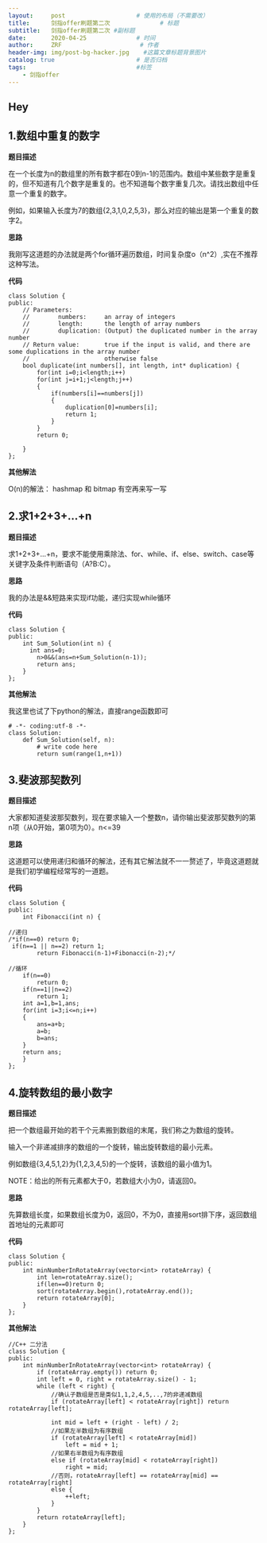 ```yaml
---
layout:     post                    # 使用的布局（不需要改）
title:      剑指offer刷题第二次              # 标题 
subtitle:   剑指offer刷题第二次 #副标题
date:       2020-04-25              # 时间
author:     ZRF                      # 作者
header-img: img/post-bg-hacker.jpg    #这篇文章标题背景图片
catalog: true                       # 是否归档
tags:                               #标签
    - 剑指offer
---
```


## Hey
## **1.数组中重复的数字**
**题目描述**

在一个长度为n的数组里的所有数字都在0到n-1的范围内。数组中某些数字是重复的，但不知道有几个数字是重复的。也不知道每个数字重复几次。请找出数组中任意一个重复的数字。

例如，如果输入长度为7的数组{2,3,1,0,2,5,3}，那么对应的输出是第一个重复的数字2。

**思路**

我刚写这道题的办法就是两个for循环遍历数组，时间复杂度o（n^2）,实在不推荐这种写法。

**代码**


```
class Solution {
public:
    // Parameters:
    //        numbers:     an array of integers
    //        length:      the length of array numbers
    //        duplication: (Output) the duplicated number in the array number
    // Return value:       true if the input is valid, and there are some duplications in the array number
    //                     otherwise false
    bool duplicate(int numbers[], int length, int* duplication) {
        for(int i=0;i<length;i++)
        for(int j=i+1;j<length;j++)
        {
            if(numbers[i]==numbers[j])
            {
                duplication[0]=numbers[i];
                return 1;
            }
        }
        return 0;
    
    }
};
```

**其他解法**

O(n)的解法：
hashmap 和 bitmap 有空再来写一写

## **2.求1+2+3+...+n**

**题目描述**

求1+2+3+...+n，要求不能使用乘除法、for、while、if、else、switch、case等关键字及条件判断语句（A?B:C）。

**思路**

我的办法是&&短路来实现if功能，递归实现while循环

**代码**


```
class Solution {
public:
    int Sum_Solution(int n) {
      int ans=0;
        n>0&&(ans=n+Sum_Solution(n-1));
        return ans;
    }
};
```

**其他解法**

我这里也试了下python的解法，直接range函数即可


```
# -*- coding:utf-8 -*-
class Solution:
    def Sum_Solution(self, n):
        # write code here
        return sum(range(1,n+1))
```

## **3.斐波那契数列**

**题目描述**

大家都知道斐波那契数列，现在要求输入一个整数n，请你输出斐波那契数列的第n项（从0开始，第0项为0）。n<=39

**思路**

这道题可以使用递归和循环的解法，还有其它解法就不一一赘述了，毕竟这道题就是我们初学编程经常写的一道题。

**代码**


```
class Solution {
public:
    int Fibonacci(int n) {

//递归
/*if(n==0) return 0;
 if(n==1 || n==2) return 1;
        return Fibonacci(n-1)+Fibonacci(n-2);*/
    
//循环
    if(n==0)
        return 0;
    if(n==1||n==2)
        return 1;
    int a=1,b=1,ans;
    for(int i=3;i<=n;i++)
    {
        ans=a+b;
        a=b;
        b=ans;
    }
    return ans;
    }
};
```

## **4.旋转数组的最小数字**

**题目描述**

把一个数组最开始的若干个元素搬到数组的末尾，我们称之为数组的旋转。

输入一个非递减排序的数组的一个旋转，输出旋转数组的最小元素。

例如数组{3,4,5,1,2}为{1,2,3,4,5}的一个旋转，该数组的最小值为1。

NOTE：给出的所有元素都大于0，若数组大小为0，请返回0。

**思路**

先算数组长度，如果数组长度为0，返回0，不为0，直接用sort排下序，返回数组首地址的元素即可

**代码**

```
class Solution {
public:
    int minNumberInRotateArray(vector<int> rotateArray) {
        int len=rotateArray.size();
        if(len==0)return 0;
        sort(rotateArray.begin(),rotateArray.end());
        return rotateArray[0];
    }
};
```

**其他解法**


```
//C++ 二分法
class Solution {
public:
    int minNumberInRotateArray(vector<int> rotateArray) {
        if (rotateArray.empty()) return 0;
        int left = 0, right = rotateArray.size() - 1;
        while (left < right) {
            //确认子数组是否是类似1,1,2,4,5,..,7的非递减数组
            if (rotateArray[left] < rotateArray[right]) return rotateArray[left];
             
            int mid = left + (right - left) / 2;
            //如果左半数组为有序数组
            if (rotateArray[left] < rotateArray[mid])
                left = mid + 1;
            //如果右半数组为有序数组
            else if (rotateArray[mid] < rotateArray[right])
                right = mid;
            //否则，rotateArray[left] == rotateArray[mid] == rotateArray[right]
            else {
                ++left;
            }
        }
        return rotateArray[left];
    }
};
```







